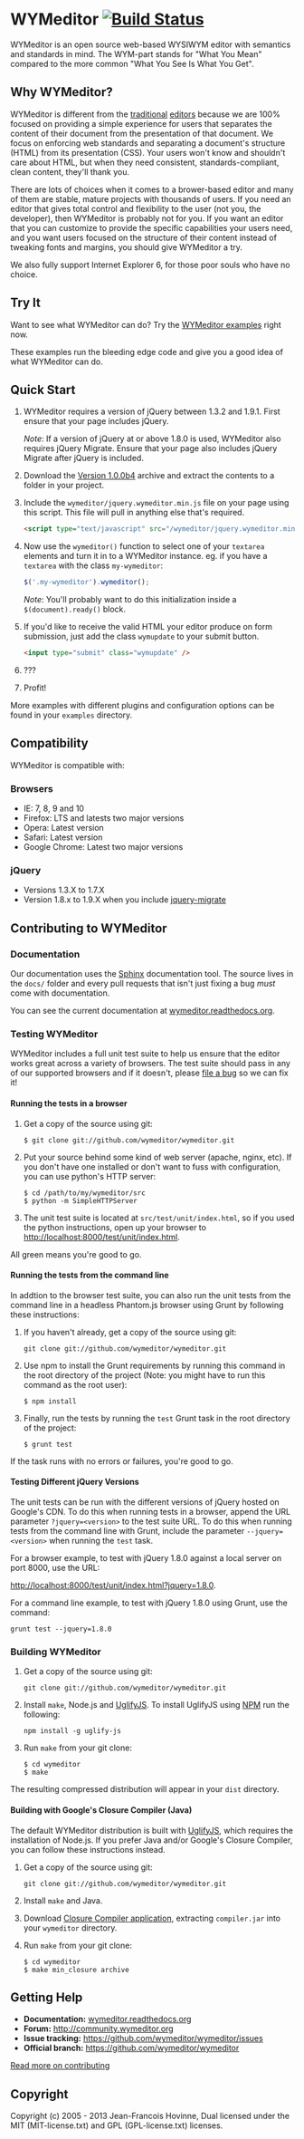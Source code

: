 # WYMeditor [![Build Status](https://travis-ci.org/wymeditor/wymeditor.png)](https://travis-ci.org/wymeditor/wymeditor)

WYMeditor is an open source web-based WYSIWYM editor with semantics and
standards in mind. The WYM-part stands for "What You Mean" compared to
the more common "What You See Is What You Get".

## Why WYMeditor?

WYMeditor is different from the [traditional](http://www.tinymce.com/)
[editors](http://ckeditor.com/) because we are 100% focused on providing
a simple experience for users that separates the content of their
document from the presentation of that document.  We focus on enforcing
web standards and separating a document's structure (HTML) from its
presentation (CSS). Your users won't know and shouldn't care about HTML,
but when they need consistent, standards-compliant, clean content,
they'll thank you.

There are lots of choices when it comes to a brower-based editor and
many of them are stable, mature projects with thousands of users. If you
need an editor that gives total control and flexibility to the user (not
you, the developer), then WYMeditor is probably not for you. If you want
an editor that you can customize to provide the specific capabilities
your users need, and you want users focused on the structure of their
content instead of tweaking fonts and margins, you should give WYMeditor
a try.

We also fully support Internet Explorer 6, for those poor souls who have
no choice.

## Try It

Want to see what WYMeditor can do? Try the [WYMeditor
examples](http://wymeditor.no.de/wymeditor/examples/) right now.

These examples run the bleeding edge code and give you a good idea of
what WYMeditor can do.

## Quick Start

1. WYMeditor requires a version of jQuery between 1.3.2 and 1.9.1. First
   ensure that your page includes jQuery.

    *Note*: If a version of jQuery at or above 1.8.0 is used, WYMeditor
    also requires jQuery Migrate. Ensure that your page also includes
    jQuery Migrate after jQuery is included.

2. Download the [Version
   1.0.0b4](https://github.com/downloads/wymeditor/wymeditor/wymeditor-1.0.0b4.tar.gz)
   archive and extract the contents to a folder in your project.

3. Include the `wymeditor/jquery.wymeditor.min.js` file on your page
   using this script. This file will pull in anything else that's
   required.

    ```html
    <script type="text/javascript" src="/wymeditor/jquery.wymeditor.min.js"></script>
    ```

4. Now use the `wymeditor()` function to select one of your `textarea`
   elements and turn it in to a WYMeditor instance. eg. if you have a
   `textarea` with the class `my-wymeditor`:

    ```javascript
    $('.my-wymeditor').wymeditor();
    ```
    *Note*: You'll probably want to do this initialization inside a
    `$(document).ready()` block.

5. If you'd like to receive the valid HTML your editor produce on form
   submission, just add the class `wymupdate` to your submit button.

    ```html
    <input type="submit" class="wymupdate" />
    ```

6. ???

7. Profit!

More examples with different plugins and configuration options can be
found in your `examples` directory.

## Compatibility

WYMeditor is compatible with:

### Browsers

* IE: 7, 8, 9 and 10
* Firefox: LTS and latests two major versions
* Opera: Latest version
* Safari: Latest version
* Google Chrome: Latest two major versions

### jQuery

* Versions 1.3.X to 1.7.X
* Version 1.8.x to 1.9.X when you include
  [jquery-migrate](https://github.com/jquery/jquery-migrate/)

## Contributing to WYMeditor

### Documentation

Our documentation uses the [Sphinx](http://sphinx-doc.org/)
documentation tool.  The source lives in the `docs/` folder and every
pull requests that isn't just fixing a bug *must* come with
documentation.

You can see the current documentation at
[wymeditor.readthedocs.org](http://wymeditor.readthedocs.org).

### Testing WYMeditor

WYMeditor includes a full unit test suite to help us ensure that the editor
works great across a variety of browsers. The test suite should pass in any of
our supported browsers and if it doesn't, please [file a
bug](https://github.com/wymeditor/wymeditor/issues/new) so we can fix it!

#### Running the tests in a browser

1. Get a copy of the source using git:
    
    ```shell
    $ git clone git://github.com/wymeditor/wymeditor.git
    ```

2. Put your source behind some kind of web server (apache, nginx, etc). If you
don't have one installed or don't want to fuss with configuration, you can use
python's HTTP server:

    ```shell
    $ cd /path/to/my/wymeditor/src
    $ python -m SimpleHTTPServer
    ```

3. The unit test suite is located at `src/test/unit/index.html`, so if you used
the python instructions, open up your browser to
[http://localhost:8000/test/unit/index.html](http://localhost:8000/test/unit/index.html).

All green means you're good to go.

#### Running the tests from the command line

In addtion to the browser test suite, you can also run the unit tests
from the command line in a headless Phantom.js browser using Grunt by
following these instructions:

1. If you haven't already, get a copy of the source using git:
    
    ```shell
    git clone git://github.com/wymeditor/wymeditor.git
    ```
2. Use npm to install the Grunt requirements by running this command in
   the root directory of the project (Note: you might have to run this
   command as the root user):

    ```shell
    $ npm install
    ```

3. Finally, run the tests by running the `test` Grunt task in the root
   directory of the project:

    ```shell
    $ grunt test
    ```

If the task runs with no errors or failures, you're good to go.

#### Testing Different jQuery Versions

The unit tests can be run with the different versions of jQuery hosted on
Google's CDN. To do this when running tests in a browser, append the URL
parameter `?jquery=<version>` to the test suite URL. To do this when
running tests from the command line with Grunt, include the parameter
`--jquery=<version>` when running the `test` task. 

For a browser example, to test with jQuery 1.8.0 against a local server
on port 8000, use the URL:

[http://localhost:8000/test/unit/index.html?jquery=1.8.0](http://localhost:8000/test/unit/?jquery=1.8.0).

For a command line example, to test with jQuery 1.8.0 using Grunt, use
the command:

```shell
grunt test --jquery=1.8.0
```

### Building WYMeditor


1. Get a copy of the source using git:

    ```shell
    git clone git://github.com/wymeditor/wymeditor.git
    ```

2. Install `make`, Node.js and [UglifyJS](https://github.com/mishoo/UglifyJS/).
   To install UglifyJS using [NPM](http://npmjs.org/) run the following:

    ```shell
    npm install -g uglify-js
    ```

3. Run `make` from your git clone:

    ```shell
    $ cd wymeditor
    $ make
    ```

The resulting compressed distribution will appear in your `dist` directory.

#### Building with Google's Closure Compiler (Java)

The default WYMeditor distribution is built with
[UglifyJS](https://github.com/mishoo/UglifyJS), which requires the installation
of Node.js. If you prefer Java and/or Google's Closure Compiler, you can follow
these instructions instead.

1. Get a copy of the source using git:
    
    ```shell
    git clone git://github.com/wymeditor/wymeditor.git
    ```

2. Install `make` and Java.

3. Download [Closure Compiler
   application](https://developers.google.com/closure/compiler/), extracting
   `compiler.jar` into your `wymeditor` directory.

4. Run `make` from your git clone:

    ```shell
    $ cd wymeditor
    $ make min_closure archive
    ```

## Getting Help

 - **Documentation:** [wymeditor.readthedocs.org](http://wymeditor.readthedocs.org)
 - **Forum:** http://community.wymeditor.org
 - **Issue tracking:** https://github.com/wymeditor/wymeditor/issues
 - **Official branch:** https://github.com/wymeditor/wymeditor

[Read more on contributing](https://wymeditor.readthedocs.org/en/latest/version_2.0/contributing.html)

## Copyright

Copyright (c) 2005 - 2013 Jean-Francois Hovinne,
Dual licensed under the MIT (MIT-license.txt)
and GPL (GPL-license.txt) licenses.
